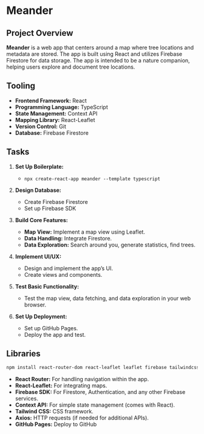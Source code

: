 # Meander

## Project Overview

**Meander** is a web app that centers around a map where tree locations and metadata are stored. The app is built using React and utilizes Firebase Firestore for data storage. The app is intended to be a nature companion, helping users explore and document tree locations.

## Tooling

- **Frontend Framework:** React
- **Programming Language:** TypeScript
- **State Management:** Context API
- **Mapping Library:** React-Leaflet
- **Version Control:** Git
- **Database:** Firebase Firestore

## Tasks

1. **Set Up Boilerplate:**
   - `npx create-react-app meander --template typescript`

2. **Design Database:**
   - Create Firebase Firestore
   - Set up Firebase SDK

3. **Build Core Features:**
   - **Map View:** Implement a map view using Leaflet.
   - **Data Handling:** Integrate Firestore.
   - **Data Exploration:** Search around you, generate statistics, find trees.

4. **Implement UI/UX:**
   - Design and implement the app’s UI.
   - Create views and components.

5. **Test Basic Functionality:**
   - Test the map view, data fetching, and data exploration in your web browser.

6. **Set Up Deployment:**
   - Set up GitHub Pages.
   - Deploy the app and test.

## Libraries

```bash
npm install react-router-dom react-leaflet leaflet firebase tailwindcss axios gh-pages
```

- **React Router:** For handling navigation within the app.
- **React-Leaflet:** For integrating maps.
- **Firebase SDK:** For Firestore, Authentication, and any other Firebase services.
- **Context API:** For simple state management (comes with React).
- **Tailwind CSS:** CSS framework.
- **Axios:** HTTP requests (if needed for additional APIs).
- **GitHub Pages:** Deploy to GitHub
